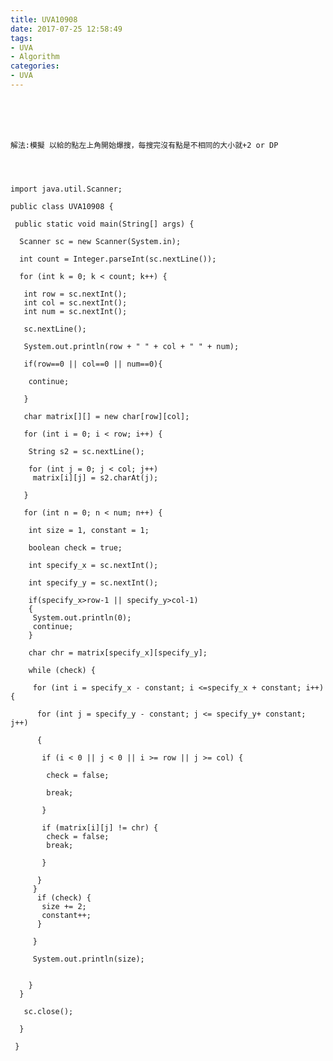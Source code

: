 ```yaml
---
title: UVA10908
date: 2017-07-25 12:58:49
tags:
- UVA
- Algorithm
categories:
- UVA
---
```




<br /> <br /> <br />

<!-- more -->


	解法:模擬 以給的點左上角開始爆搜，每搜完沒有點是不相同的大小就+2 or DP




	import java.util.Scanner;

	public class UVA10908 {

	 public static void main(String[] args) {

	  Scanner sc = new Scanner(System.in);

	  int count = Integer.parseInt(sc.nextLine());

	  for (int k = 0; k < count; k++) {

	   int row = sc.nextInt();
	   int col = sc.nextInt();
	   int num = sc.nextInt();

	   sc.nextLine();

	   System.out.println(row + " " + col + " " + num);

	   if(row==0 || col==0 || num==0){

		continue;

	   }

	   char matrix[][] = new char[row][col];

	   for (int i = 0; i < row; i++) {

		String s2 = sc.nextLine();

		for (int j = 0; j < col; j++)
		 matrix[i][j] = s2.charAt(j);

	   }

	   for (int n = 0; n < num; n++) {

		int size = 1, constant = 1;

		boolean check = true;

		int specify_x = sc.nextInt();

		int specify_y = sc.nextInt();

		if(specify_x>row-1 || specify_y>col-1)
		{
		 System.out.println(0);
		 continue;
		}

		char chr = matrix[specify_x][specify_y];

		while (check) {

		 for (int i = specify_x - constant; i <=specify_x + constant; i++){

		  for (int j = specify_y - constant; j <= specify_y+ constant; j++)

		  {

		   if (i < 0 || j < 0 || i >= row || j >= col) {

			check = false;

			break;

		   }

		   if (matrix[i][j] != chr) {
			check = false;
			break;

		   }

		  }
		 }
		  if (check) {
		   size += 2;
		   constant++;
		  }

		 }

		 System.out.println(size);
	   

		}
	  }

	   sc.close();
	   
	  }

	 }
</br>